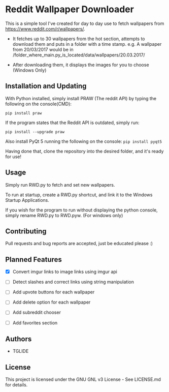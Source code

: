 # Reddit Wallpaper Downloader
This is a simple tool I've created for day to day use to fetch wallpapers from https://www.reddit.com/r/wallpapers/.

- It fetches up to 30 wallpapers from the hot section, attempts to download them and puts in a folder with a time stamp. 
e.g. A wallpaper from 20/03/2017 would be in /folder_where_main.py_is_located/data/wallpapers/20.03.2017/

- After downloading them, it displays the images for you to choose (Windows Only)

## Installation and Updating
With Python installed, simply install PRAW (The reddit API) by typing the following on the console(CMD):

`pip install praw`

If the program states that the Reddit API is outdated, simply run:

`pip install --upgrade praw`

Also install PyQt 5 running the following on the console:
`pip install pyqt5`

Having done that, clone the repository into the desired folder, and it's ready for use!

## Usage
Simply run RWD.py to fetch and set new wallpapers. 

To run at startup, create a RWD.py shortcut, and link it to the Windows Startup Applications.

If you wish for the program to run without displaying the python console, simply rename RWD.py to RWD.pyw. (For windows only)

## Contributing
Pull requests and bug reports are accepted, just be educated please :)

## Planned Features
- [x] Convert imgur links to image links using imgur api
- [ ] Detect slashes and correct links using string manipulation
- [ ] Add upvote buttons for each wallpaper
- [ ] Add delete option for each wallpaper
- [ ] Add subreddit chooser
- [ ] Add favorites section


## Authors
- TGLIDE

## License
This project is licensed under the GNU GNL v3 License - See LICENSE.md for details.
